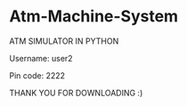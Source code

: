 # Atm-Machine-System

ATM SIMULATOR IN PYTHON

Username: user2

Pin code: 2222


THANK YOU FOR DOWNLOADING :) 

